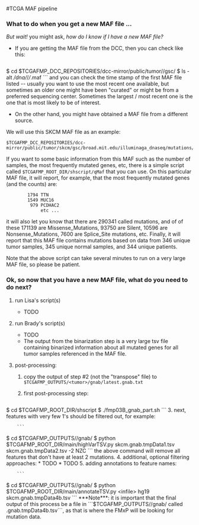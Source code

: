 #TCGA MAF pipeline

### What to do when you get a new MAF file ...

*But wait!* you might ask, *how do I know if I have a new MAF file?*

- If you are getting the MAF file from the DCC, then you can check like this:

    ```
$ cd $TCGAFMP_DCC_REPOSITORIES/dcc-mirror/public/tumor/<tumor>/gsc/
$ ls -alt */*dna*/*/*/*.maf
    ```
and you can check the time stamp of the first MAF file listed -- usually you want to use the most recent one available, but sometimes an older one might have been "curated" or might be from a preferred sequencing center.
Sometimes the largest / most recent one is the one that is most likely to be of interest.

- On the other hand, you might have obtained a MAF file from a different
source.

We will use this SKCM MAF file as an example:
```
$TCGAFMP_DCC_REPOSITORIES/dcc-mirror/public/tumor/skcm/gsc/broad.mit.edu/illuminaga_dnaseq/mutations/broad.mit.edu_SKCM.IlluminaGA_DNASeq.Level_2.1.5.0/skcm_clean_pairs.aggregated.capture.tcga.uuid.somatic.maf
```

If you want to some basic information from this MAF such as the number of samples, the most frequently mutated genes, etc, there is a simple script called ```$TCGAFMP_ROOT_DIR/shscript/qMaf``` that you can use.  On this particular MAF file, it will report, for example, that the most frequently mutated genes (and the counts) are:

```
        1794 TTN
        1549 MUC16
         979 PCDHAC2
             etc ...
```
it will also let you know that there are 290341 called mutations, and of of these 171139 are Missense_Mutations, 93750 are Silent, 10596 are Nonsense_Mutations, 7600 are Splice_Site mutations, etc. Finally, it will
report that this MAF file contains mutations based on data from 346 unique 
tumor samples, 345 unique normal samples, and 344 unique patients.

Note that the above script can take several minutes to run on a very large
MAF file, so please be patient.

### Ok, so now that you have a new MAF file, what do you need to do next?

1. run Lisa's script(s)
	* TODO

2. run Brady's script(s)
	* TODO
	* The output from the binarization step is a very large tsv file containing binarized information about all mutated genes for all tumor samples referenced in the MAF file.


3. post-processing:
    1. copy the output of step #2 (not the "transpose" file) to ```$TCGAFMP_OUTPUTS/<tumor>/gnab/latest.gnab.txt```
    2. first post-processing step:

        ```
$ cd $TCGAFMP_ROOT_DIR/shscript
$ ./fmp03B_gnab_part.sh <tumor>
        ```
    3. next, features with very few 1's should be filtered out, for example:

        ```
$ cd $TCGAFMP_OUTPUTS/<tumor>/gnab/
$ python $TCGAFMP_ROOT_DIR/main/highVarTSV.py skcm.gnab.tmpData1.tsv skcm.gnab.tmpData2.tsv -2 NZC
        ```
        the above command will remove all features that don't have at least 2 mutations.
    4. additional, optional filtering approaches:
          * TODO
          * TODO
    5. adding annotations to feature names:

        ```
$ cd $TCGAFMP_OUTPUTS/<tumor>/gnab/
$ python $TCGAFMP_ROOT_DIR/main/annotateTSV.py <infile> hg19 skcm.gnab.tmpData4b.tsv
        ```
        ***Note***: it is important that the final output of this process be a file in ```$TCGAFMP_OUTPUTS/<tumor>/gnab/ called <tumor>.gnab.tmpData4b.tsv```, as that is where the FMxP will be looking for mutation data.

